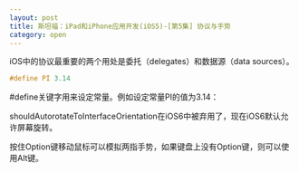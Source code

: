 ```yaml
---
layout: post
title: 斯坦福：iPad和iPhone应用开发(iOS5)-[第5集] 协议与手势
category: open
---
```

iOS中的协议最重要的两个用处是委托（delegates）和数据源（data sources）。

```c
#define PI 3.14
```

#define关键字用来设定常量。例如设定常量PI的值为3.14：

shouldAutorotateToInterfaceOrientation在iOS6中被弃用了，现在iOS6默认允许屏幕旋转。

按住Option键移动鼠标可以模拟两指手势，如果键盘上没有Option键，则可以使用Alt键。
